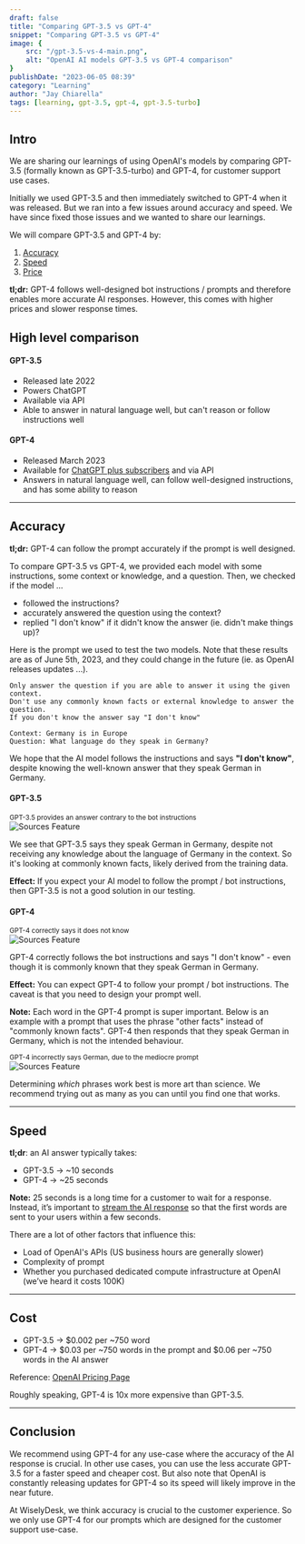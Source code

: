 ```yaml
---
draft: false
title: "Comparing GPT-3.5 vs GPT-4"
snippet: "Comparing GPT-3.5 vs GPT-4"
image: {
    src: "/gpt-3.5-vs-4-main.png",
    alt: "OpenAI AI models GPT-3.5 vs GPT-4 comparison"
}
publishDate: "2023-06-05 08:39"
category: "Learning"
author: "Jay Chiarella"
tags: [learning, gpt-3.5, gpt-4, gpt-3.5-turbo]
---
```


## Intro 

We are sharing our learnings of using OpenAI's models by comparing GPT-3.5 (formally known as GPT-3.5-turbo) and GPT-4, for customer support use cases. 

Initially we used GPT-3.5 and then immediately switched to GPT-4 when it was released. But we ran into a few issues around accuracy and speed. We have since fixed those issues and we wanted to share our learnings.

We will compare GPT-3.5 and GPT-4 by:
1. [Accuracy](#accuracy)  
2. [Speed](#speed) 
3. [Price](#price)

<strong>tl;dr:</strong> GPT-4 follows well-designed bot instructions / prompts and therefore enables more accurate AI responses. However, this comes with higher prices and slower response times. 

## High level comparison

#### GPT-3.5

- Released late 2022
- Powers ChatGPT 
- Available via API
- Able to answer in natural language well, but can't reason or follow instructions well

#### GPT-4

- Released March 2023
- Available for <a target="_blank" href="https://openai.com/blog/chatgpt-plus">ChatGPT plus subscribers</a> and via API
- Answers in natural language well, can follow well-designed instructions, and has some ability to reason

<hr>

## Accuracy

**tl;dr:** GPT-4 can follow the prompt accurately if the prompt is well designed.

To compare GPT-3.5 vs GPT-4, we provided each model with some instructions, some context or knowledge, and a question. Then, we checked if the model ...
* followed the instructions?
* accurately answered the question using the context?
* replied "I don't know" if it didn't know the answer (ie. didn't make things up)?

Here is the prompt we used to test the two models. Note that these results are as of June 5th, 2023, and they could change in the future (ie. as OpenAI releases updates ...).

```
Only answer the question if you are able to answer it using the given context.
Don't use any commonly known facts or external knowledge to answer the question.
If you don't know the answer say "I don't know"

Context: Germany is in Europe
Question: What language do they speak in Germany?
```

We hope that the AI model follows the instructions and says **"I don't know"**, despite knowing the well-known answer that they speak German in Germany. 

#### GPT-3.5

<div class="text-center">
<sup >GPT-3.5 provides an answer contrary to the bot instructions</sup>
</div>
<img src="/gpt-3.5-answer.png" alt="Sources Feature" class="mb-1 rounded mt-0">

We see that GPT-3.5 says they speak German in Germany, despite not receiving any knowledge about the language of Germany in the context. So it's looking at commonly known facts, likely derived from the training data. 

**Effect:** If you expect your AI model to follow the prompt / bot instructions, then GPT-3.5 is not a good solution in our testing. 

#### GPT-4

<div class="text-center">
<sup >GPT-4 correctly says it does not know</sup>
</div>
<img src="/gpt-4-answer.png" alt="Sources Feature" class="mb-1 rounded mt-0">

GPT-4 correctly follows the bot instructions and says "I don't know" - even though it is commonly known that they speak German in Germany.

**Effect:** You can expect GPT-4 to follow your prompt / bot instructions. The caveat is that you need to design your prompt well.

**Note:** Each word in the GPT-4 prompt is super important. Below is an example with a prompt that uses the phrase "other facts" instead of "commonly known facts". GPT-4 then responds that they speak German in Germany, which is not the intended behaviour.

<div class="text-center">
<sup >GPT-4 incorrectly says German, due to the mediocre prompt</sup>
</div>
<img src="/gpt-4-alt.png" alt="Sources Feature" class="mb-1 rounded mt-0">

Determining *which* phrases work best is more art than science. We recommend trying out as many as you can until you find one that works.

<hr>

## Speed

**tl;dr**: an AI answer typically takes:

* GPT-3.5 -> ~10 seconds
* GPT-4 -> ~25 seconds

**Note:** 25 seconds is a long time for a customer to wait for a response. Instead, it’s important to <a target="_blank" href="https://platform.openai.com/docs/api-reference/chat/create#chat/create-stream">stream the AI response</a> so that the first words are sent to your users within a few seconds.

There are a lot of other factors that influence this:
* Load of OpenAI's APIs (US business hours are generally slower)
* Complexity of prompt
* Whether you purchased dedicated compute infrastructure at OpenAI (we’ve heard it costs 100K)

<hr>

## Cost

- GPT-3.5 -> $0.002 per ~750 word
- GPT-4 -> $0.03 per ~750 words in the prompt and $0.06 per ~750 words in the AI answer

Reference: <a target="_blank" href="https://openai.com/pricing">OpenAI Pricing Page</a>

Roughly speaking, GPT-4 is 10x more expensive than GPT-3.5.

<hr>

## Conclusion

We recommend using GPT-4 for any use-case where the accuracy of the AI response is crucial. In other use cases, you can use the less accurate GPT-3.5 for a faster speed and cheaper cost. But also note that OpenAI is constantly releasing updates for GPT-4 so its speed will likely improve in the near future.

At WiselyDesk, we think accuracy is crucial to the customer experience. So we only use GPT-4 for our prompts which are designed for the customer support use-case. 
